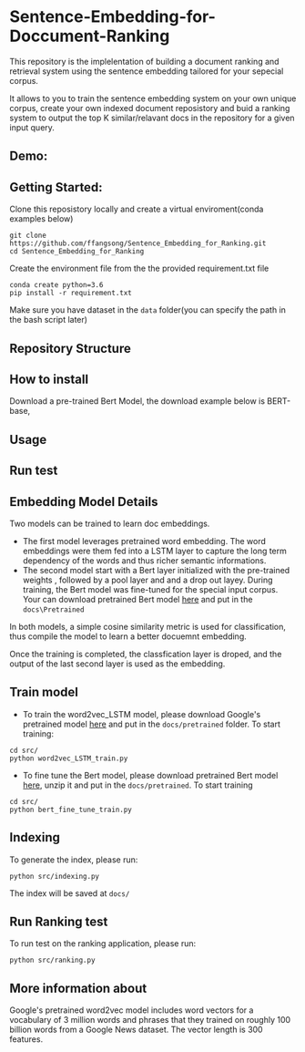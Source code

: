 # Sentence-Embedding-for-Doccument-Ranking
This repository is the implelentation of building a document ranking and retrieval system using the sentence embedding tailored for your sepecial corpus. 

It allows to you to train the sentence embedding system on your own unique corpus, create your own indexed document reposistory and buid a ranking system to  output the top K similar/relavant docs in the repository for a given input query.


## Demo:



## Getting Started:
Clone this reposistory locally and create a virtual enviroment(conda examples below)
```
git clone https://github.com/ffangsong/Sentence_Embedding_for_Ranking.git
cd Sentence_Embedding_for_Ranking
```

Create the environment file from the the provided requirement.txt file

    conda create python=3.6
    pip install -r requirement.txt
    
Make sure you have dataset in the ```data``` folder(you can specify the path in the bash script later)    
## Repository Structure


## How to install
Download a pre-trained Bert Model, the download example below is BERT-base, 

## Usage

## Run test


## Embedding Model Details
Two models can be trained to learn doc embeddings. 
* The first model leverages pretrained word embedding. The word embeddings were them fed into a LSTM layer to capture the long term dependency of the words and thus richer semantic informations. 
* The second model start with a Bert layer initialized with the pre-trained weights , followed by a pool layer and  and a drop out layey. During training, the Bert model was fine-tuned for the special input corpus. Your can download pretrained Bert model [here](https://storage.googleapis.com/bert_models/2018_10_18/uncased_L-12_H-768_A-12.zip) and put in the ```docs\Pretrained```

In both models, a simple cosine similarity metric is used for classification, thus compile the model to learn a better docuemnt  embedding. 

Once the training is completed, the classfication layer is droped,  and the output of the last second layer is used as the embedding. 

## Train model
* To train the word2vec_LSTM model, please download Google's pretrained model [here](https://s3.amazonaws.com/dl4j-distribution/GoogleNews-vectors-negative300.bin.gz) and put in the ```docs/pretrained``` folder. To start training:
```
cd src/
python word2vec_LSTM_train.py
```

* To fine tune the Bert model, please download pretrained Bert model [here](https://storage.googleapis.com/bert_models/2018_10_18/uncased_L-12_H-768_A-12.zip), unzip it and put in the ```docs/pretrained```. To start training

```
cd src/
python bert_fine_tune_train.py
```


## Indexing 

To generate the index, please run:
```
python src/indexing.py
```
The index will be saved at ```docs/ ```


## Run Ranking test

To run test on the ranking application, please run:
```
python src/ranking.py
```

## More information about 
Google's pretrained word2vec model includes word vectors for a vocabulary of 3 million words and phrases that they trained on roughly 100 billion words from a Google News dataset. The vector length is 300 features.
